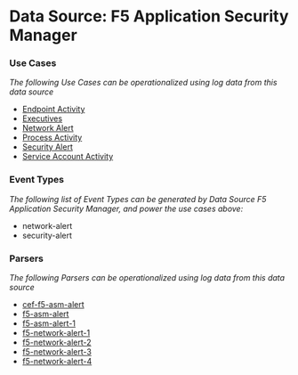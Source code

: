 Data Source: F5 Application Security Manager
============================================

### Use Cases

_The following Use Cases can be operationalized using log data from this data source_

* [Endpoint Activity](usecase_endpoint_activity.md)
* [Executives](usecase_executives.md)
* [Network Alert](usecase_network_alert.md)
* [Process Activity](usecase_process_activity.md)
* [Security Alert](usecase_security_alert.md)
* [Service Account Activity](usecase_service_account_activity.md)


### Event Types

_The following list of Event Types can be generated by Data Source F5 Application Security Manager, and power the use cases above:_

- network-alert
- security-alert


### Parsers

_The following Parsers can be operationalized using log data from this data source_

* [cef-f5-asm-alert](parserContent_cef-f5-asm-alert.md)
* [f5-asm-alert](parserContent_f5-asm-alert.md)
* [f5-asm-alert-1](parserContent_f5-asm-alert-1.md)
* [f5-network-alert-1](parserContent_f5-network-alert-1.md)
* [f5-network-alert-2](parserContent_f5-network-alert-2.md)
* [f5-network-alert-3](parserContent_f5-network-alert-3.md)
* [f5-network-alert-4](parserContent_f5-network-alert-4.md)
